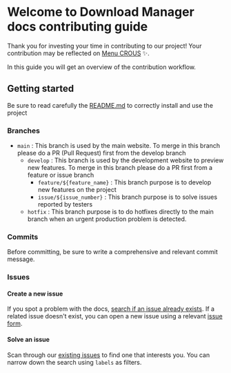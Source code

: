 # Welcome to Download Manager docs contributing guide

Thank you for investing your time in contributing to our project! Your contribution may be reflected on [Menu CROUS](https://menu-crous.lucasstbnr.ovh/) :sparkles:.

In this guide you will get an overview of the contribution workflow.

## Getting started

Be sure to read carefully the [README.md](/README.md) to correctly install and use the project

### Branches

-   `main` : This branch is used by the main website. To merge in this branch please do a PR (Pull Request) first from the develop branch
    -   `develop` : This branch is used by the development website to preview new features. To merge in this branch please do a PR first from a feature or issue branch
        -   `feature/${feature_name}` : This branch purpose is to develop new features on the project
        -   `issue/${issue_number}` : This branch purpose is to solve issues reported by testers
    -   `hotfix` : This branch purpose is to do hotfixes directly to the main branch when an urgent production problem is detected.

### Commits

Before committing, be sure to write a comprehensive and relevant commit message.

### Issues

#### Create a new issue

If you spot a problem with the docs, [search if an issue already exists](https://github.com/Les-Cop1/menu-crous/issues). If a related issue doesn't exist, you can open a new issue using a relevant [issue form](https://github.com/Les-Cop1/menu-crous/issues/new/choose).

#### Solve an issue

Scan through our [existing issues](https://github.com/Les-Cop1/menu-crous/issues) to find one that interests you. You can narrow down the search using `labels` as filters.
